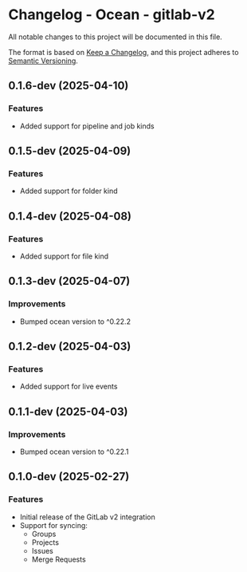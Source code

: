 # Changelog - Ocean - gitlab-v2

All notable changes to this project will be documented in this file.

The format is based on [Keep a Changelog](https://keepachangelog.com/en/1.0.0/),
and this project adheres to [Semantic Versioning](https://semver.org/spec/v2.0.0.html).

<!-- towncrier release notes start -->

## 0.1.6-dev (2025-04-10)


### Features

- Added support for pipeline and job kinds


## 0.1.5-dev (2025-04-09)


### Features

- Added support for folder kind


## 0.1.4-dev (2025-04-08)


### Features

- Added support for file kind


## 0.1.3-dev (2025-04-07)


### Improvements

- Bumped ocean version to ^0.22.2


## 0.1.2-dev (2025-04-03)


### Features

- Added support for live events


## 0.1.1-dev (2025-04-03)


### Improvements

- Bumped ocean version to ^0.22.1


## 0.1.0-dev (2025-02-27)


### Features

- Initial release of the GitLab v2 integration
- Support for syncing:
  - Groups
  - Projects
  - Issues
  - Merge Requests
